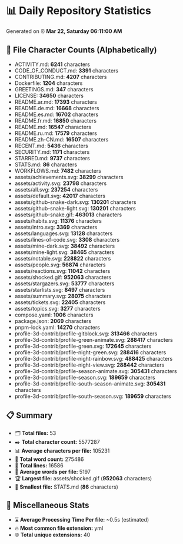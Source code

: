 # 📊 Daily Repository Statistics
Generated on ⏰ **Mar 22, Saturday 06:11:00 AM**

## 📂 File Character Counts (Alphabetically)
- ACTIVITY.md: **6241** characters
- CODE_OF_CONDUCT.md: **3391** characters
- CONTRIBUTING.md: **4207** characters
- Dockerfile: **1204** characters
- GREETINGS.md: **347** characters
- LICENSE: **34650** characters
- README.ar.md: **17393** characters
- README.de.md: **16668** characters
- README.es.md: **16702** characters
- README.fr.md: **16850** characters
- README.md: **16547** characters
- README.ru.md: **17579** characters
- README.zh-CN.md: **16507** characters
- RECENT.md: **5436** characters
- SECURITY.md: **1171** characters
- STARRED.md: **9737** characters
- STATS.md: **86** characters
- WORKFLOWS.md: **7482** characters
- assets/achievements.svg: **38299** characters
- assets/activity.svg: **23798** characters
- assets/all.svg: **237254** characters
- assets/default.svg: **42017** characters
- assets/github-snake-dark.svg: **130201** characters
- assets/github-snake-light.svg: **130201** characters
- assets/github-snake.gif: **463013** characters
- assets/habits.svg: **11376** characters
- assets/intro.svg: **3369** characters
- assets/languages.svg: **13128** characters
- assets/lines-of-code.svg: **3308** characters
- assets/mine-dark.svg: **38492** characters
- assets/mine-light.svg: **38465** characters
- assets/notable.svg: **228822** characters
- assets/people.svg: **56874** characters
- assets/reactions.svg: **11042** characters
- assets/shocked.gif: **952063** characters
- assets/stargazers.svg: **53777** characters
- assets/starlists.svg: **8497** characters
- assets/summary.svg: **28075** characters
- assets/tickets.svg: **22405** characters
- assets/topics.svg: **3277** characters
- compose.yaml: **1006** characters
- package.json: **2069** characters
- pnpm-lock.yaml: **14270** characters
- profile-3d-contrib/profile-gitblock.svg: **313466** characters
- profile-3d-contrib/profile-green-animate.svg: **288417** characters
- profile-3d-contrib/profile-green.svg: **172645** characters
- profile-3d-contrib/profile-night-green.svg: **288416** characters
- profile-3d-contrib/profile-night-rainbow.svg: **488425** characters
- profile-3d-contrib/profile-night-view.svg: **288442** characters
- profile-3d-contrib/profile-season-animate.svg: **305431** characters
- profile-3d-contrib/profile-season.svg: **189659** characters
- profile-3d-contrib/profile-south-season-animate.svg: **305431** characters
- profile-3d-contrib/profile-south-season.svg: **189659** characters

## 📋 Summary
- 🗂️ **Total files:** 53
- ✒️ **Total character count:** 5577287
- 📊 **Average characters per file:** 105231
- 📝 **Total word count:** 275486
- 🧾 **Total lines:** 16586
- 📐 **Average words per file:** 5197
- 🏆 **Largest file:** assets/shocked.gif (**952063** characters)
- 🥉 **Smallest file:** STATS.md (**86** characters)

## 🌟 Miscellaneous Stats
- ⌛ **Average Processing Time Per file:** ~0.5s (estimated)
- 🔥 **Most common file extension:** yml
- 🌐 **Total unique extensions:** 40
